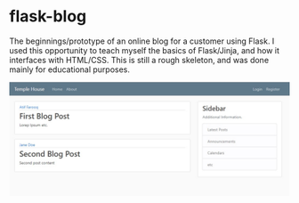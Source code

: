 # flask-blog
The beginnings/prototype of an online blog for a customer using Flask.
I used this opportunity to teach myself the basics of Flask/Jinja, and how it interfaces with HTML/CSS.
This is still a rough skeleton, and was done mainly for educational purposes.

![alt text](https://raw.githubusercontent.com/AtifFarooq/flask-blog/master/flask-temple.jpg)
